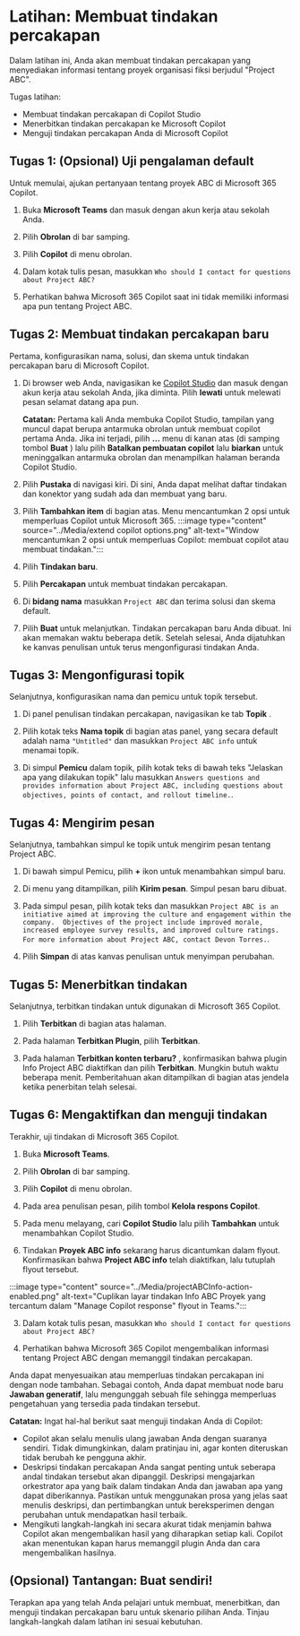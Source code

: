 # Latihan: Membuat tindakan percakapan

Dalam latihan ini, Anda akan membuat tindakan percakapan yang menyediakan informasi tentang proyek organisasi fiksi berjudul "Project ABC".

Tugas latihan:

- Membuat tindakan percakapan di Copilot Studio
- Menerbitkan tindakan percakapan ke Microsoft Copilot
- Menguji tindakan percakapan Anda di Microsoft Copilot

## Tugas 1: (Opsional) Uji pengalaman default

Untuk memulai, ajukan pertanyaan tentang proyek ABC di Microsoft 365 Copilot.

1. Buka **Microsoft Teams** dan masuk dengan akun kerja atau sekolah Anda.

1. Pilih **Obrolan** di bar samping.

1. Pilih **Copilot** di menu obrolan.

1. Dalam kotak tulis pesan, masukkan `Who should I contact for questions about Project ABC?`

1. Perhatikan bahwa Microsoft 365 Copilot saat ini tidak memiliki informasi apa pun tentang Project ABC.

## Tugas 2: Membuat tindakan percakapan baru

Pertama, konfigurasikan nama, solusi, dan skema untuk tindakan percakapan baru di Microsoft Copilot.

1. Di browser web Anda, navigasikan ke [Copilot Studio](https://copilotstudio.microsoft.com) dan masuk dengan akun kerja atau sekolah Anda, jika diminta.  Pilih **lewati** untuk melewati pesan selamat datang apa pun.

    **Catatan:** Pertama kali Anda membuka Copilot Studio, tampilan yang muncul dapat berupa antarmuka obrolan untuk membuat copilot pertama Anda. Jika ini terjadi, pilih **...** menu di kanan atas (di samping tombol **Buat** ) lalu pilih **Batalkan pembuatan copilot** lalu **biarkan** untuk meninggalkan antarmuka obrolan dan menampilkan halaman beranda Copilot Studio.
1. Pilih **Pustaka** di navigasi kiri. Di sini, Anda dapat melihat daftar tindakan dan konektor yang sudah ada dan membuat yang baru.
1. Pilih **Tambahkan item** di bagian atas.  Menu mencantumkan 2 opsi untuk memperluas Copilot untuk Microsoft 365.
:::image type="content" source="../Media/extend copilot options.png" alt-text="Window mencantumkan 2 opsi untuk memperluas Copilot: membuat copilot atau membuat tindakan.":::
1. Pilih **Tindakan baru**.

1. Pilih **Percakapan** untuk membuat tindakan percakapan.

1. Di **bidang nama** masukkan `Project ABC` dan terima solusi dan skema default.

1. Pilih **Buat** untuk melanjutkan. Tindakan percakapan baru Anda dibuat. Ini akan memakan waktu beberapa detik. Setelah selesai, Anda dijatuhkan ke kanvas penulisan untuk terus mengonfigurasi tindakan Anda.

## Tugas 3: Mengonfigurasi topik

Selanjutnya, konfigurasikan nama dan pemicu untuk topik tersebut.

1. Di panel penulisan tindakan percakapan, navigasikan ke tab **Topik** .

1. Pilih kotak teks **Nama topik** di bagian atas panel, yang secara default adalah nama `"Untitled"` dan masukkan `Project ABC info` untuk menamai topik.

1. Di simpul **Pemicu** dalam topik, pilih kotak teks di bawah teks "Jelaskan apa yang dilakukan topik" lalu masukkan `Answers questions and provides information about Project ABC, including questions about objectives, points of contact, and rollout timeline.`.

## Tugas 4: Mengirim pesan

Selanjutnya, tambahkan simpul ke topik untuk mengirim pesan tentang Project ABC.

1. Di bawah simpul Pemicu, pilih **+** ikon untuk menambahkan simpul baru.

1. Di menu yang ditampilkan, pilih **Kirim pesan**.  Simpul pesan baru dibuat.

1. Pada simpul pesan, pilih kotak teks dan masukkan `Project ABC is an initiative aimed at improving the culture and engagement within the company.  Objectives of the project include improved morale, increased employee survey results, and improved culture ratings.  For more information about Project ABC, contact Devon Torres.`.

1. Pilih **Simpan** di atas kanvas penulisan untuk menyimpan perubahan.

## Tugas 5: Menerbitkan tindakan

Selanjutnya, terbitkan tindakan untuk digunakan di Microsoft 365 Copilot.

1. Pilih **Terbitkan** di bagian atas halaman.

1. Pada halaman **Terbitkan Plugin**, pilih **Terbitkan**.

1. Pada halaman **Terbitkan konten terbaru?** , konfirmasikan bahwa plugin Info Project ABC diaktifkan dan pilih **Terbitkan**.  Mungkin butuh waktu beberapa menit.  Pemberitahuan akan ditampilkan di bagian atas jendela ketika penerbitan telah selesai.

## Tugas 6: Mengaktifkan dan menguji tindakan

Terakhir, uji tindakan di Microsoft 365 Copilot.

1. Buka **Microsoft Teams**.

1. Pilih **Obrolan** di bar samping.

1. Pilih **Copilot** di menu obrolan.

1. Pada area penulisan pesan, pilih tombol **Kelola respons Copilot**.

1. Pada menu melayang, cari **Copilot Studio** lalu pilih **Tambahkan** untuk menambahkan Copilot Studio.
 
2. Tindakan **Proyek ABC info** sekarang harus dicantumkan dalam flyout.  Konfirmasikan bahwa **Project ABC info** telah diaktifkan, lalu tutuplah flyout tersebut.

:::image type="content" source="../Media/projectABCInfo-action-enabled.png" alt-text="Cuplikan layar tindakan Info ABC Proyek yang tercantum dalam "Manage Copilot response" flyout in Teams.":::

3. Dalam kotak tulis pesan, masukkan `Who should I contact for questions about Project ABC?`

4. Perhatikan bahwa Microsoft 365 Copilot mengembalikan informasi tentang Project ABC dengan memanggil tindakan percakapan.

Anda dapat menyesuaikan atau memperluas tindakan percakapan ini dengan node tambahan.  Sebagai contoh, Anda dapat membuat node baru **Jawaban generatif**, lalu mengunggah sebuah file sehingga memperluas pengetahuan yang tersedia pada tindakan tersebut.

**Catatan:** Ingat hal-hal berikut saat menguji tindakan Anda di Copilot:
- Copilot akan selalu menulis ulang jawaban Anda dengan suaranya sendiri. Tidak dimungkinkan, dalam pratinjau ini, agar konten diteruskan tidak berubah ke pengguna akhir.
- Deskripsi tindakan percakapan Anda sangat penting untuk seberapa andal tindakan tersebut akan dipanggil. Deskripsi mengajarkan orkestrator apa yang baik dalam tindakan Anda dan jawaban apa yang dapat diberikannya. Pastikan untuk menggunakan prosa yang jelas saat menulis deskripsi, dan pertimbangkan untuk bereksperimen dengan perubahan untuk mendapatkan hasil terbaik.
- Mengikuti langkah-langkah ini secara akurat tidak menjamin bahwa Copilot akan mengembalikan hasil yang diharapkan setiap kali.  Copilot akan menentukan kapan harus memanggil plugin Anda dan cara mengembalikan hasilnya.

## (Opsional) Tantangan: Buat sendiri!

Terapkan apa yang telah Anda pelajari untuk membuat, menerbitkan, dan menguji tindakan percakapan baru untuk skenario pilihan Anda.  Tinjau langkah-langkah dalam latihan ini sesuai kebutuhan.